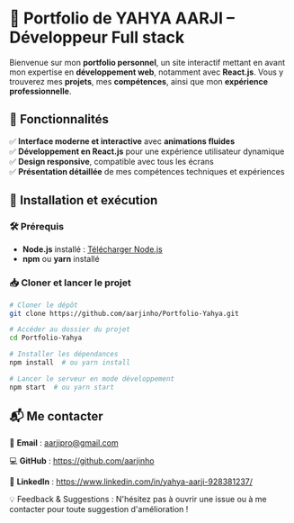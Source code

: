 # 🚀 Portfolio de YAHYA AARJI – Développeur Full stack 

Bienvenue sur mon **portfolio personnel**, un site interactif mettant en avant mon expertise en **développement web**, notamment avec **React.js**. Vous y trouverez mes **projets**, mes **compétences**, ainsi que mon **expérience professionnelle**.  

## 🎨 Fonctionnalités  
✅ **Interface moderne et interactive** avec **animations fluides**  
✅ **Développement en React.js** pour une expérience utilisateur dynamique  
✅ **Design responsive**, compatible avec tous les écrans  
✅ **Présentation détaillée** de mes compétences techniques et expériences  


## 🚀 Installation et exécution  

### 🛠 Prérequis  
- **Node.js** installé : [Télécharger Node.js](https://nodejs.org/)  
- **npm** ou **yarn** installé  

### 📥 Cloner et lancer le projet  

```bash
# Cloner le dépôt
git clone https://github.com/aarjinho/Portfolio-Yahya.git

# Accéder au dossier du projet
cd Portfolio-Yahya

# Installer les dépendances
npm install  # ou yarn install

# Lancer le serveur en mode développement
npm start  # ou yarn start
```

## 📬 Me contacter
📧 **Email** : aarjipro@gmail.com

💻 **GitHub** : https://github.com/aarjinho

🔗 **LinkedIn** : https://www.linkedin.com/in/yahya-aarji-928381237/

💡 Feedback & Suggestions : N'hésitez pas à ouvrir une issue ou à me contacter pour toute suggestion d'amélioration !

